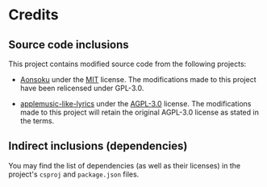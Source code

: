 # Credits

## Source code inclusions

This project contains modified source code from the following projects:

- [Aonsoku](https://github.com/victoralvesf/aonsoku) under the [MIT](https://github.com/victoralvesf/aonsoku?tab=MIT-1-ov-file) license. The modifications made to this project have been relicensed under GPL-3.0.

- [applemusic-like-lyrics](https://github.com/Steve-xmh/applemusic-like-lyrics) under the [AGPL-3.0](https://github.com/Steve-xmh/applemusic-like-lyrics?tab=AGPL-3.0-1-ov-file) license. The modifications made to this project will retain the original AGPL-3.0 license as stated in the terms.



## Indirect inclusions (dependencies)

You may find the list of dependencies (as well as their licenses) in the project's `csproj` and `package.json` files.